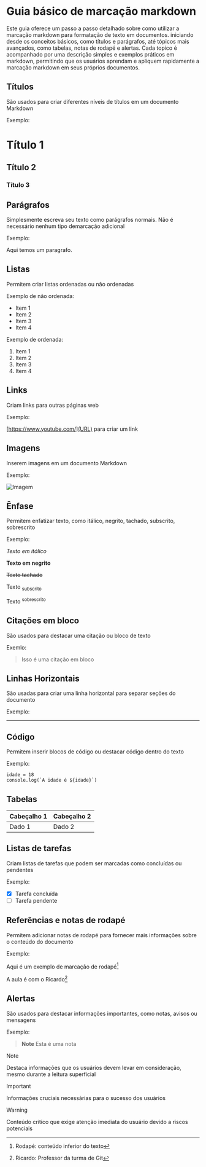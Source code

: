 # Guia básico de marcação markdown
Este guia oferece um passo a passo detalhado sobre como utilizar a marcação markdown para formatação de texto em documentos. iniciando desde os conceitos básicos, como títulos e parágrafos, até tópicos mais avançados, como tabelas, notas de rodapé e alertas. Cada topico é acompanhado por uma descrição simples e exemplos práticos em markdown, permitindo que os usuários aprendam e apliquem rapidamente a marcação markdown em seus próprios documentos.

## Títulos
São usados para criar diferentes níveis de títulos em um documento Markdown

Exemplo:

# Título 1
## Título 2
### Título 3

## Parágrafos
Simplesmente escreva seu texto como parágrafos normais. Não é necessário nenhum tipo demarcação adicional

Exemplo:

Aqui temos um paragrafo.

## Listas 
Permitem criar listas ordenadas ou não ordenadas

Exemplo de não ordenada:
* Item 1
* Item 2
* Item 3
* Item 4

Exemplo de ordenada:

1. Item 1
2. Item 2
3. Item 3
4. Item 4

## Links
Criam links para outras páginas web

Exemplo:

[https://www.youtube.com/](URL) para criar um link

## Imagens
Inserem imagens em um documento Markdown

Exemplo:

![Imagem](URL.da_imagem)

## Ênfase
Permitem enfatizar texto, como itálico, negrito, tachado, subscrito, sobrescrito

Exemplo:

_Texto em itálico_

**Texto em negrito**

~~Texto tachado~~

Texto <sub>subscrito</sub>

Texto <sup>sobrescrito</sup>

## Citações em bloco
São usados para destacar uma citação ou  bloco de texto

Exemlo: 

> Isso é uma citação em bloco

## Linhas Horizontais

São usadas para criar uma linha horizontal para separar seções do documento

Exemplo:

---


## Código
Permitem inserir blocos de código ou destacar código dentro do texto

Exemplo:

```
idade = 18
console.log(`A idade é ${idade}`)
```
## Tabelas
| Cabeçalho 1 | Cabeçalho 2 |
|-------------|-------------|
| Dado 1      | Dado 2      |

## Listas de tarefas
Criam listas de tarefas que podem ser marcadas como concluídas ou pendentes

Exemplo:

- [x] Tarefa concluída
- [ ] Tarefa pendente

## Referências e notas de rodapé
Permitem adicionar notas de rodapé para fornecer mais informações sobre o conteúdo do documento

Exemplo:

Aqui é um exemplo de marcação de rodapé[^1]

A aula é com o Ricardo[^2]

[^1]: Rodapé: conteúdo inferior do texto
[^2]: Ricardo: Professor da turma de Git
## Alertas
São usados para destacar informações importantes, como notas, avisos ou mensagens

Exemplo:

> **Note**
> Esta é uma nota

> [!NOTE]
> Destaca informações que os usuários devem levar em consideração, mesmo durante a leitura superficial

> [!IMPORTANT]
> Informações cruciais necessárias para o sucesso dos usuários


> [!WARNING]
> Conteúdo crítico que exige atenção imediata do usuário devido a riscos potenciais
